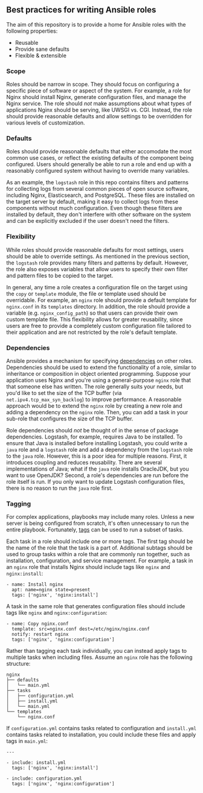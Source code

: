 ## Best practices for writing Ansible roles

The aim of this repository is to provide a home for Ansible roles with the following properties:

- Reusable
- Provide sane defaults
- Flexible & extensible


### Scope

Roles should be narrow in scope. They should focus on configuring a specific piece of software or aspect of the system.
For example, a role for Nginx should install Nginx, generate configuration files, and manage the Nginx service. The
role should *not* make assumptions about what types of applications Nginx should be serving, like UWSGI vs. CGI.
Instead, the role should provide reasonable defaults and allow settings to be overridden for various levels of
customization.


### Defaults

Roles should provide reasonable defaults that either accomodate the most common use cases, or reflect the existing
defaults of the component being configured. Users should generally be able to run a role and end up with a reasonably
configured system without having to override many variables.

As an example, the `logstash` role in this repo contains filters and patterns for collecting logs from several common
pieces of open source software, including Nginx, Elasticsearch, and PostgreSQL. These files are installed on the target
server by default, making it easy to collect logs from these components without much configuration. Even though these
filters are installed by default, they don't interfere with other software on the system and can be explicitly excluded
if the user doesn't need the filters.


### Flexibility

While roles should provide reasonable defaults for most settings, users should be able to override settings. As
mentioned in the previous section, the `logstash` role provides many filters and patterns by default. However, the role
also exposes variables that allow users to specify their own filter and pattern files to be copied to the target.

In general, any time a role creates a configuration file on the target using the `copy` or `template` module, the file
or template used should be overridable. For example, an `nginx` role should provide a default template for `nginx.conf`
in its `templates` directory. In addition, the role should provide a variable (e.g. `nginx_config_path`) so that users
can provide their own custom template file. This flexibility allows for greater reusability, since users are free to
provide a completely custom configuration file tailored to their application and are not restricted by the role's
default template.


### Dependencies

Ansible provides a mechanism for specifying [dependencies][ansible-dependencies] on other roles. Dependencies should be
used to extend the functionality of a role, similar to inheritance or composition in object oriented programming.
Suppose your application uses Nginx and you're using a general-purpose `nginx` role that that someone else has written.
The role generally suits your needs, but you'd like to set the size of the TCP buffer (via
`net.ipv4.tcp_max_syn_backlog`) to improve performance. A reasonable approach would be to extend the `nginx` role by
creating a new role and adding a dependency on the `nginx` role. Then, you can add a task in your sub-role that
configures the size of the TCP buffer.

Role dependencies should *not* be thought of in the sense of package dependencies. Logstash, for example, requires Java
to be installed. To ensure that Java is installed before installing Logstash, you could write a `java` role and a
`logstash` role and add a dependency from the `logstash` role to the `java` role. However, this is a poor idea for
multiple reasons. First, it introduces coupling and reduces reusability. There are several implementations of Java;
what if the `java` role installs OracleJDK, but you want to use OpenJDK? Second, a role's dependencies are run before
the role itself is run. If you only want to update Logstash configuration files, there is no reason to run the `java`
role first.

### Tagging

For complex applications, playbooks may include many roles. Unless a new server is being configured from scratch,
it's often unnecessary to run the entire playbook. Fortunately, [tags][ansible-tags] can be used to run a subset of
tasks.

Each task in a role should include one or more tags. The first tag should be the name of the role that the task is a
part of. Additional subtags should be used to group tasks within a role that are commonly run together, such as
installation, configuration, and service management. For example, a task in an `nginx` role that installs Nginx should
include tags like `nginx` and `nginx:install`:

    - name: Install nginx
      apt: name=nginx state=present
      tags: ['nginx', 'nginx:install']

A task in the same role that generates configuration files should include tags like `nginx` and `nginx:configuration`:

    - name: Copy nginx.conf
      template: src=nginx.conf dest=/etc/nginx/nginx.conf
      notify: restart nginx
      tags: ['nginx', 'nginx:configuration']

Rather than tagging each task individually, you can instead apply tags to multiple tasks when including files. Assume
an `nginx` role has the following structure:

    nginx
    ├── defaults
    │   └── main.yml
    ├── tasks
    │   ├── configuration.yml
    │   ├── install.yml
    │   └── main.yml
    └── templates
        └── nginx.conf

If `configuration.yml` contains tasks related to configuration and `install.yml` contains tasks related to
installation, you could include these files and apply tags in `main.yml`:

    ---

    - include: install.yml
      tags: ['nginx', 'nginx:install']

    - include: configuration.yml
      tags: ['nginx', 'nginx:configuration']


[ansible-dependencies]: https://docs.ansible.com/ansible/playbooks_roles.html#role-dependencies
[ansible-tags]: https://docs.ansible.com/ansible/playbooks_tags.html
